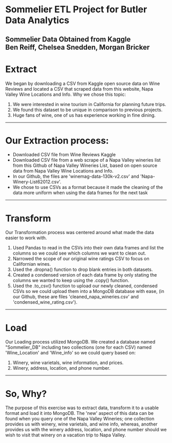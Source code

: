 # Sommelier ETL Project for Butler Data Analytics
Sommelier Data Obtained from Kaggle </br>
Ben Reiff, Chelsea Snedden, Morgan Bricker
---
# Extract
We began by downloading a CSV from Kaggle open source data on Wine Reviews and located a CSV that scraped data from this website, Napa Valley Wine Locations and Info.
Why we chose this topic:
1. We were interested in wine tourism in California for planning future trips.
2. We found this dataset to be unique in comparison to previous projects.
3. Huge fans of wine, one of us has experience working in fine dining.
---
# Our Extraction process:
- Downloaded CSV file from Wine Reviews Kaggle
- Downloaded CSV file from a web scrape of a Napa Valley wineries list from this Github of Napa Valley Wineries List, based on open source data from Napa Valley Wine Locations and Info.
- In our Github, the files are 'winemag-data-130k-v2.csv' and 'Napa-Winery-List62012.csv'.
- We chose to use CSVs as a format because it made the cleaning of the data more uniform when using the data frames for the next task
---
# Transform
Our Transformation process was centered around what made the data easier to work with.
1. Used Pandas to read in the CSVs into their own data frames and list the columns so we could see which columns we want to clean out.
2. Narrowed the scope of our original wine ratings CSV to focus on Californian wines.
3. Used the .dropna() function to drop blank entries in both datasets.
4. Created a condensed version of each data frame by only stating the columns we wanted to keep using the .copy() function.
5. Used the .to_csv() function to upload our newly cleaned, condensed CSVs so we could upload them into a MongoDB database with ease, (in our Github, these are files 'cleaned_napa_wineries.csv' and 'condensed_wine_rating.csv').
---
# Load
Our Loading process utilized MongoDB.
We created a database named "Sommelier_DB" including two collections (one for each CSV) named 'Wine_Location' and 'Wine_info' so we could query based on:
1. Winery, wine varietals, wine information, and prices.
2. Winery, address, location, and phone number.
---
# So, Why?
The purpose of this exercise was to extract data, transform it to a usable format and load it into MongoDB.
The 'new' aspect of this data can be found when you query one of the Napa Valley Wineries; one collection provides us with winery, wine varietals, and wine info, whereas, another provides us with the winery address, location, and phone number should we wish to visit that winery on a vacation trip to Napa Valley.

